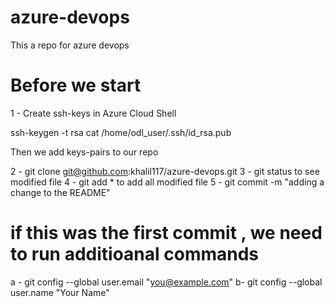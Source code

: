 # azure-devops
This a repo for azure devops

# Before we start

1 - Create ssh-keys in Azure Cloud Shell 

ssh-keygen -t rsa
cat /home/odl_user/.ssh/id_rsa.pub

Then we add keys-pairs to our repo 

2 - git clone git@github.com:khalil117/azure-devops.git
3 - git status to see modified file 
4 - git add * to add all modified file
5 - git commit -m "adding a change to the README"

# if this was the first commit , we need to run additioanal commands 

 a - git config --global user.email "you@example.com"
 b-  git config --global user.name "Your Name"